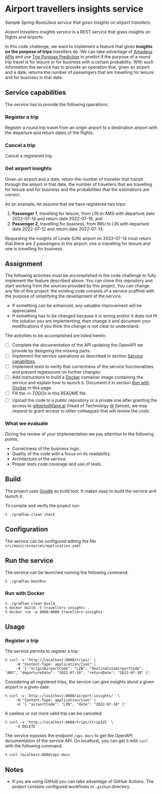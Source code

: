 # Airport travellers insights service

*Sample Spring Boot/Java service that gives insights on airport travellers.*

*Airport travellers insights service* is a REST service that gives insights on
flights and airports.

In this code challenge, we want to implement a feature that gives **insights on
the purpose of trips** travellers do.
We can take advantage of [Amadeus APIs](https://developers.amadeus.com/) and use
[Trip Purpose Prediction](https://developers.amadeus.com/self-service/category/trip/api-doc/trip-purpose-prediction/api-reference)
to predict if the purpose of a round trip travel is for leisure or for business
with a certain probability.
With such information the service has to provide an operation that, given an
airport and a date, returns the number of passengers that are travelling for
leisure and for business in that date.

## Service capabilities

The service has to provide the following operations.

### Register a trip

Register a round trip travel from an origin airport to a destination airport
with the departure and return dates of the flights.

### Cancel a trip

Cancel a registered trip.

### Get airport insights

Given an airport and a date, return the number of traveller that transit through
the airport in that date, the number of travellers that are travelling for
leisure and for business and the probabilities that the estimations are correct.

As an example, let assume that we have registered two trips:

1. **Passenger 1**, travelling for leisure, from LIN to AMS with departure date
   2022-07-14 and return date 2022-07-18, and
2. **Passenger 2**, travelling for business, from BRU to LIN with departure date
   2022-07-12 and return date 2022-07-14.

Requesting the insights of Linate (LIN) airport on 2022-07-14 must return that
there are 2 passengers in the airport: one is travelling for leisure and one is
travelling for business.

## Assignment

The following activities must be accomplished in the code challenge to fully
implement the feature described above.
You can clone this repository and start working from the sources provided by
this project.
You can change any file of this project: the existing code consists of a service
scaffold with the purpose of simplifying the development of the service.

- If something can be enhanced, any valuable improvement will be appreciated.
- If something has to be changed because it is wrong and/or it does not fit the
  solution you are implementing, then change it and document your modifications
  if you think the change is not clear to understand.

The activities to be accomplished are listed herein.

- [ ] Complete the documentation of the API updating the OpenAPI we provide by
      designing the missing parts.
- [ ] Implement the service operations as described in section
      [Service capabilities](#service-capabilities).
- [ ] Implement tests to verify that correctness of the service functionalities
      and prevent regressions on further changes.
- [ ] Add instructions to build a [Docker](https://www.docker.com/) container
      image containing the service and explain how to launch it.
      Document it in section [Run with Docker](#run-with-docker) in this page.
- [ ] Fill the *:pencil2: TODOs* in this README file.
- [ ] Upload the code to a public repository or a private one after granting the
      access to [gilberto@faire.ai](mailto:gilberto@faire.ai) (Head of
      Technology @ *faireai*); we may request to grant access to other
      colleagues that will review the code.

### What we evaluate

During the review of your implementation we pay attention to the following
points.

- Correctness of the business logic.
- Quality of the code with a focus on its readability.
- Architecture of the service.
- Proper tests code coverage and use of tests.

## Build

The project uses [Gradle](https://gradle.org/) as build tool.
It makes easy to build the service and launch it.

To compile and verify the project run:

```shell
% ./gradlew clean check
```

## Configuration

The service can be configured editing the file `src/main/resources/application.yaml`

## Run the service

The service can be launched running the following command:

```shell
% ./gradlew bootRun
```

### Run with Docker
```shell
% ./gradlew clean build
% docker build -t travellers-insights .
% docker run -p 8080:8080 travellers-insights
```

## Usage

### Register a trip

The service permits to register a trip:
```shell
% curl -v 'http://localhost:8080/trips/' \
     -H "Content-Type: application/json" \
     -d '{ "originAirportCode": "LIN", "destinationAirportCode": "AMS", "departureDate": "2022-07-18", "returnDate": "2022-07-18" }'
```

Considering all registered trips, the service can give insights about a given airport in a given date:
```shell
% curl -v 'http://localhost:8080/airport-insights/' \
     -H "Content-Type: application/json" \
     -d '{ "airportCode": "LIN", "date": "2022-07-18" }'
```

A useless or not more valid trip can be canceled:
```shell
% curl -v 'http://localhost:8080/trips/{tripId}' \
     -X DELETE     
```



The service exposes the endpoint `/api-docs` to get the OpenAPI documentation
of the service API.
On localhost, you can get it with `curl` with the following command.

```shell
% curl localhost:8080/api-docs
```

## Notes

- If you are using GitHub you can take advantage of GitHub Actions.
  The project contains configured workflows in `.github` directory. 

